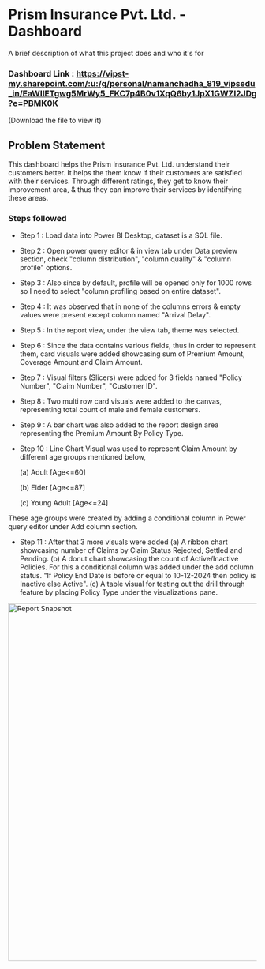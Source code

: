 
# Prism Insurance Pvt. Ltd. -Dashboard

A brief description of what this project does and who it's for

### Dashboard Link : https://vipst-my.sharepoint.com/:u:/g/personal/namanchadha_819_vipsedu_in/EaWIlETgwg5MrWy5_FKC7p4B0v1XqQ6by1JpX1GWZl2JDg?e=PBMK0K
(Download the file to view it)

## Problem Statement

This dashboard helps the Prism Insurance Pvt. Ltd. understand their customers better. It helps the them know if their customers are satisfied with their services. Through different ratings, they get to know their improvement area, & thus they can improve their services by identifying these areas. 

### Steps followed 

- Step 1 : Load data into Power BI Desktop, dataset is a SQL file.
- Step 2 : Open power query editor & in view tab under Data preview section, check "column distribution", "column quality" & "column profile" options.
- Step 3 : Also since by default, profile will be opened only for 1000 rows so I need to select "column profiling based on entire dataset".
- Step 4 : It was observed that in none of the columns errors & empty values were present except column named "Arrival Delay". 
- Step 5 : In the report view, under the view tab, theme was selected.
- Step 6 : Since the data contains various fields, thus in order to represent them, card visuals were added showcasing sum of Premium Amount, Coverage Amount and Claim Amount. 
- Step 7 : Visual filters (Slicers) were added for 3 fields named "Policy Number", "Claim Number", "Customer ID".
- Step 8 : Two multi row card visuals were added to the canvas, representing total count of male and female customers.
- Step 9 : A bar chart was also added to the report design area representing the Premium Amount By Policy Type. 
- Step 10 : Line Chart Visual was used to represent Claim Amount by different age groups mentioned below,

  (a) Adult [Age<=60]

  (b) Elder [Age<=87]
  
  (c) Young Adult [Age<=24]

These age groups were created by adding a conditional column in Power query editor under Add column section.

- Step 11 : After that 3 more visuals were added 
  (a) A ribbon chart showcasing number of Claims by Claim Status Rejected, Settled and Pending. 
  (b) A donut chart showcasing the count of Active/Inactive Policies. For this a conditional column was added under the add column status.
"If Policy End Date is before or equal to 10-12-2024 then policy is Inactive else Active". 
  (c) A table visual for testing out the drill through feature by placing Policy Type under the visualizations pane.

  
<img width="1294" height="725" alt="Report Snapshot" src="https://github.com/user-attachments/assets/b17174cb-8ea5-4fc2-a105-5f8edd321437" />
